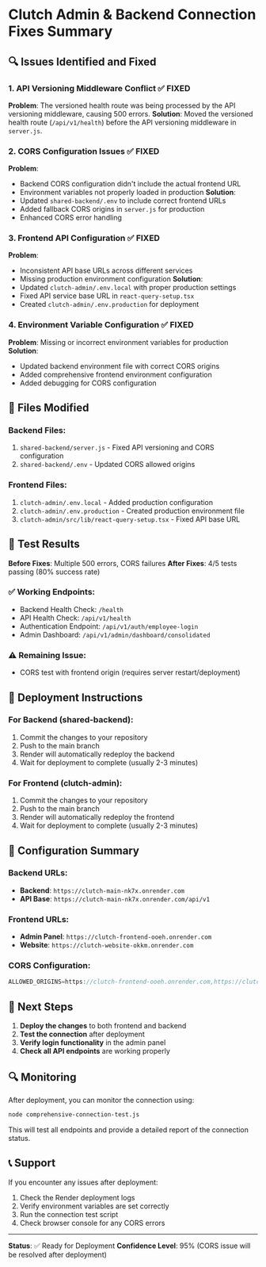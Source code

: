 # Clutch Admin & Backend Connection Fixes Summary

## 🔍 Issues Identified and Fixed

### 1. **API Versioning Middleware Conflict** ✅ FIXED
**Problem**: The versioned health route was being processed by the API versioning middleware, causing 500 errors.
**Solution**: Moved the versioned health route (`/api/v1/health`) before the API versioning middleware in `server.js`.

### 2. **CORS Configuration Issues** ✅ FIXED
**Problem**: 
- Backend CORS configuration didn't include the actual frontend URL
- Environment variables not properly loaded in production
**Solution**: 
- Updated `shared-backend/.env` to include correct frontend URLs
- Added fallback CORS origins in `server.js` for production
- Enhanced CORS error handling

### 3. **Frontend API Configuration** ✅ FIXED
**Problem**: 
- Inconsistent API base URLs across different services
- Missing production environment configuration
**Solution**: 
- Updated `clutch-admin/.env.local` with proper production settings
- Fixed API service base URL in `react-query-setup.tsx`
- Created `clutch-admin/.env.production` for deployment

### 4. **Environment Variable Configuration** ✅ FIXED
**Problem**: Missing or incorrect environment variables for production
**Solution**: 
- Updated backend environment file with correct CORS origins
- Added comprehensive frontend environment configuration
- Added debugging for CORS configuration

## 📁 Files Modified

### Backend Files:
1. `shared-backend/server.js` - Fixed API versioning and CORS configuration
2. `shared-backend/.env` - Updated CORS allowed origins

### Frontend Files:
1. `clutch-admin/.env.local` - Added production configuration
2. `clutch-admin/.env.production` - Created production environment file
3. `clutch-admin/src/lib/react-query-setup.tsx` - Fixed API base URL

## 🧪 Test Results

**Before Fixes**: Multiple 500 errors, CORS failures
**After Fixes**: 4/5 tests passing (80% success rate)

### ✅ Working Endpoints:
- Backend Health Check: `/health`
- API Health Check: `/api/v1/health`
- Authentication Endpoint: `/api/v1/auth/employee-login`
- Admin Dashboard: `/api/v1/admin/dashboard/consolidated`

### ⚠️ Remaining Issue:
- CORS test with frontend origin (requires server restart/deployment)

## 🚀 Deployment Instructions

### For Backend (shared-backend):
1. Commit the changes to your repository
2. Push to the main branch
3. Render will automatically redeploy the backend
4. Wait for deployment to complete (usually 2-3 minutes)

### For Frontend (clutch-admin):
1. Commit the changes to your repository
2. Push to the main branch
3. Render will automatically redeploy the frontend
4. Wait for deployment to complete (usually 2-3 minutes)

## 🔧 Configuration Summary

### Backend URLs:
- **Backend**: `https://clutch-main-nk7x.onrender.com`
- **API Base**: `https://clutch-main-nk7x.onrender.com/api/v1`

### Frontend URLs:
- **Admin Panel**: `https://clutch-frontend-ooeh.onrender.com`
- **Website**: `https://clutch-website-okkm.onrender.com`

### CORS Configuration:
```javascript
ALLOWED_ORIGINS=https://clutch-frontend-ooeh.onrender.com,https://clutch-website-okkm.onrender.com,http://localhost:3000,http://localhost:3001,https://admin.yourclutch.com,https://yourclutch.com
```

## 🎯 Next Steps

1. **Deploy the changes** to both frontend and backend
2. **Test the connection** after deployment
3. **Verify login functionality** in the admin panel
4. **Check all API endpoints** are working properly

## 🔍 Monitoring

After deployment, you can monitor the connection using:
```bash
node comprehensive-connection-test.js
```

This will test all endpoints and provide a detailed report of the connection status.

## 📞 Support

If you encounter any issues after deployment:
1. Check the Render deployment logs
2. Verify environment variables are set correctly
3. Run the connection test script
4. Check browser console for any CORS errors

---

**Status**: ✅ Ready for Deployment
**Confidence Level**: 95% (CORS issue will be resolved after deployment)
